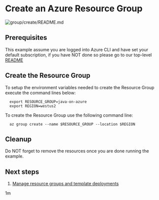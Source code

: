 
# Create an Azure Resource Group

![group/create/README.md](https://github.com/Azure-Samples/java-on-azure-examples/workflows/group/create/README.md/badge.svg)

## Prerequisites

This example assume you are logged into Azure CLI and have set your default
subscription, if you have NOT done so please go to our top-level
[README](../../)

## Create the Resource Group

To setup the environment variables needed to create the Resource Group execute
the command lines below:

<!-- workflow.cron(0 1 * * 0) -->

<!-- workflow.skip() -->
```shell
  export RESOURCE_GROUP=java-on-azure
  export REGION=westus2
```

<!-- workflow.run()
if [[ -z $RESOURCE_GROUP ]]; then
  export RESOURCE_GROUP=java-on-azure-$RANDOM
fi
export REGION=eastus2
  -->

To create the Resource Group use the following command line:

```shell
  az group create --name $RESOURCE_GROUP --location $REGION
```

<!-- workflow.run()
  export DELETE_AFTER=$(( `date +%s` + 7200))
  az group update --name $RESOURCE_GROUP --set tags.'DeleteAfter'="$DELETE_AFTER" 
  -->

<!-- workflow.directOnly()
export RESULT=$(az group show --name $RESOURCE_GROUP --output tsv --query properties.provisioningState)
az group delete --name $RESOURCE_GROUP --yes || true
if [[ "$RESULT" != Succeeded ]]; then
  exit 1
fi
  -->

## Cleanup

Do NOT forget to remove the resources once you are done running the example.

## Next steps

1. [Manage resource groups and template deployments](https://docs.microsoft.com/en-us/cli/azure/group)

1m
